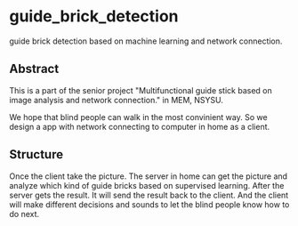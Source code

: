 # guide_brick_detection
guide brick detection based on machine learning and network connection.
## Abstract
This is a part of the senior project "Multifunctional guide stick based on image analysis and network connection." in MEM, NSYSU.

We hope that blind people can walk in the most convinient way. So we design a app with network connecting to computer in home as a client.

## Structure

Once the client take the picture. The server in home can get the picture and analyze which kind of guide bricks based on supervised learning. After the server gets the result. It will send the result back to the client. And the client will make different decisions and sounds to let the blind people know how to do next.
